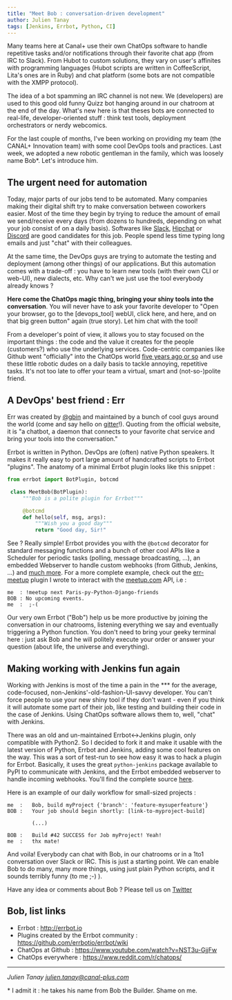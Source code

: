 ```yaml
---
title: "Meet Bob : conversation-driven development"
author: Julien Tanay
tags: [Jenkins, Errbot, Python, CI]
---
```


Many teams here at Canal+ use their own ChatOps software to handle repetitive tasks and/or notifications through their favorite chat app (from IRC to Slack). From Hubot to custom solutions, they vary on user's affinites with programming languages (Hubot scripts are written in CoffeeScript, Lita's ones are in Ruby) and chat platform (some bots are not compatible with the XMPP protocol).

The idea of a bot spamming an IRC channel is not new. We (developers) are used to this good old funny Quizz bot hanging around in our chatroom at the end of the day. What's new here is that theses bots are connected to real-life, developer-oriented stuff : think test tools, deployment orchestrators or nerdy webcomics.

For the last couple of months, I've been working on providing my team (the CANAL+ Innovation team) with some cool DevOps tools and practices. Last week, we adopted a new robotic gentleman in the family, which was loosely name Bob*. Let's introduce him.


## The urgent need for automation

Today, major parts of our jobs tend to be automated. Many companies making their digital shift try to make conversation between coworkers easier. Most of the time they begin by trying to reduce the amount of email we send/receive every days (from dozens to hundreds, depending on what your job consist of on a daily basis). Softwares like [Slack](https://slack.com/), [Hipchat](https://www.hipchat.com/) or [Discord](https://discordapp.com/) are good candidates for this job. People spend less time typing long emails and just "chat" with their colleagues.

At the same time, the DevOps guys are trying to automate the testing and deployment (among other things) of our applications. But this automation comes with a trade-off : you have to learn new tools (with their own CLI or web-UI), new dialects, etc. Why can't we just use the tool everybody already knows ?

__Here come the ChatOps magic thing, bringing your shiny tools into the conversation__. You will never have to ask your favorite developer to "Open your browser, go to the \[devops_tool\] webUI, click here, and here, and on that big green button" again (true story). Let him chat with the tool!

From a developer's point of view, it allows you to stay focused on the important things : the code and the value it creates for the people (customers?) who use the underlying services. Code-centric companies like Github went "officially" into the ChatOps world [five years ago or so](https://github.com/blog/968-say-hello-to-hubot) and use these little robotic dudes on a daily basis to tackle annoying, repetitive tasks. It's not too late to offer your team a virtual, smart and (not-so-)polite friend.


## A DevOps' best friend : Err

Err was created by [@gbin](https://twitter.com/gbin) and maintained by a bunch of cool guys around the world (come and say hello on [gitter](https://gitter.im/errbotio/errbot)!). Quoting from the official website, it is "a chatbot, a daemon that connects to your favorite chat service and bring your tools into the conversation." 

Errbot is written in Python. DevOps are (often) native Python speakers. It makes it really easy to port large amount of handcrafted scripts to Errbot "plugins". The anatomy of a minimal Errbot plugin looks like this snippet :

```python
from errbot import BotPlugin, botcmd

 class MeetBob(BotPlugin):
     """Bob is a polite plugin for Errbot"""

     @botcmd
     def hello(self, msg, args):
         """Wish you a good day"""
         return "Good day, Sir!"
```

See ? Really simple! Errbot provides you with the `@botcmd` decorator for standard messaging functions and a bunch of other cool APIs like a Scheduler for periodic tasks (polling, message broadcasting, ...), an embedded Webserver to handle custom webhooks (from Github, Jenkins, ...) and [much more](http://errbot.io/features.html#core-features). For a more complete example, check out the [err-meetup](https://github.com/Djiit/err-meetup) plugin I wrote to interact with the [meetup.com](https://meetup.com) API, i.e :

```
me  : !meetup next Paris-py-Python-Django-friends
BOB : No upcoming events.
me  :  ;-(
```

Our very own Errbot ("Bob") help us be more productive by joining the conversation in our chatrooms, listening everything we say and eventually triggering a Python function. You don't need to bring your geeky terminal here : just ask Bob and he will politely execute your order or answer your question (about life, the universe and everything).

## Making working with Jenkins fun again

Working with Jenkins is most of the time a pain in the *** for the average, code-focused, non-Jenkins'-old-fashion-UI-savvy developer. You can't force people to use your new shiny tool if they don't want - even if you think it will automate some part of their job, like testing and building their code in the case of Jenkins. Using ChatOps software allows them to, well, "chat" with Jenkins.

There was an old and un-maintained Errbot<->Jenkins plugin, only compatible with Python2. So I decided to fork it and make it usable with the latest version of Python, Errbot and Jenkins, adding some cool features on the way. This was a sort of test-run to see how easy it was to hack a plugin for Errbot. Basically, it uses the great `python-jenkins` package available to PyPI to communicate with Jenkins, and the Errbot embedded webserver to handle incoming webhooks. You'll find the complete source [here](https://github.com/Djiit/err-jenkins).

Here is an example of our daily workflow for small-sized projects :

```
me  :	Bob, build myProject {'branch': 'feature-mysuperfeature'}
BOB :	Your job should begin shortly: [link-to-myproject-build]

		(...)

BOB :	Build #42 SUCCESS for Job myProject! Yeah!
me  :	thx mate!
```

And voila! Everybody can chat with Bob, in our chatrooms or in a 1to1 conversation over Slack or IRC. This is just a starting point. We can enable Bob to do many, many more things, using just plain Python scripts, and it sounds terribly funny (to me ;-) ).

Have any idea or comments about Bob ? Please tell us on [Twitter](https://twitter.com/plusdedev)

## Bob, list links

* Errbot : http://errbot.io
* Plugins created by the Errbot community : https://github.com/errbotio/errbot/wiki
* ChatOps at Github : https://www.youtube.com/watch?v=NST3u-GjjFw
* ChatOps everywhere : https://www.reddit.com/r/chatops/

-------

*Julien Tanay <julien.tanay@canal-plus.com>*

\* I admit it : he takes his name from Bob the Builder. Shame on me.
